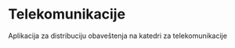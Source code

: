Telekomunikacije
================

Aplikacija za distribuciju obaveštenja na katedri za telekomunikacije
